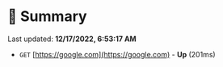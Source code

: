 # 📖 Summary
Last updated: **12/17/2022, 6:53:17 AM**

- `GET` [https://google.com](https://google.com) - **Up** (201ms)
